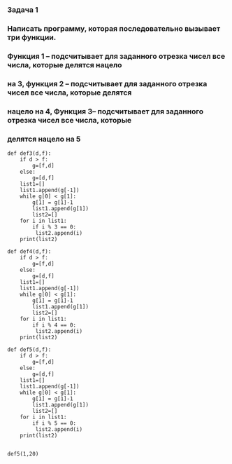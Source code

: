 ### Задача 1
### Написать программу, которая последовательно вызывает три функции.
### Функция 1 – подсчитывает для заданного отрезка чисел все числа, которые делятся нацело
### на 3, функция 2 – подсчитывает для заданного отрезка чисел все числа, которые делятся
### нацело на 4, Функция 3– подсчитывает для заданного отрезка чисел все числа, которые
### делятся нацело на 5

```
def def3(d,f):
    if d > f:
        g=[f,d]
    else:
        g=[d,f]
    list1=[]
    list1.append(g[-1])
    while g[0] < g[1]:
        g[1] = g[1]-1
        list1.append(g[1])
        list2=[]
    for i in list1:
        if i % 3 == 0:
         list2.append(i)
    print(list2)

def def4(d,f):
    if d > f:
        g=[f,d]
    else:
        g=[d,f]
    list1=[]
    list1.append(g[-1])
    while g[0] < g[1]:
        g[1] = g[1]-1
        list1.append(g[1])
        list2=[]
    for i in list1:
        if i % 4 == 0:
         list2.append(i)
    print(list2)

def def5(d,f):
    if d > f:
        g=[f,d]
    else:
        g=[d,f]
    list1=[]
    list1.append(g[-1])
    while g[0] < g[1]:
        g[1] = g[1]-1
        list1.append(g[1])
        list2=[]
    for i in list1:
        if i % 5 == 0:
         list2.append(i)
    print(list2)


def5(1,20)

```